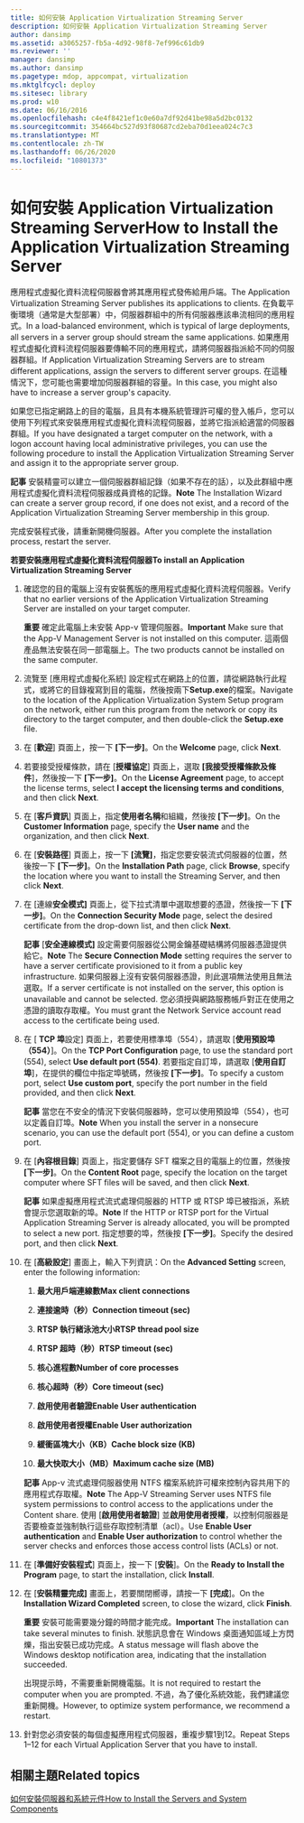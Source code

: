 ```yaml
---
title: 如何安裝 Application Virtualization Streaming Server
description: 如何安裝 Application Virtualization Streaming Server
author: dansimp
ms.assetid: a3065257-fb5a-4d92-98f8-7ef996c61db9
ms.reviewer: ''
manager: dansimp
ms.author: dansimp
ms.pagetype: mdop, appcompat, virtualization
ms.mktglfcycl: deploy
ms.sitesec: library
ms.prod: w10
ms.date: 06/16/2016
ms.openlocfilehash: c4e4f8421ef1c0e60a7df92d41be98a5d2bc0132
ms.sourcegitcommit: 354664bc527d93f80687cd2eba70d1eea024c7c3
ms.translationtype: MT
ms.contentlocale: zh-TW
ms.lasthandoff: 06/26/2020
ms.locfileid: "10801373"
---
```

# <span data-ttu-id="5a737-103">如何安裝 Application Virtualization Streaming Server</span><span class="sxs-lookup"><span data-stu-id="5a737-103">How to Install the Application Virtualization Streaming Server</span></span>


<span data-ttu-id="5a737-104">應用程式虛擬化資料流程伺服器會將其應用程式發佈給用戶端。</span><span class="sxs-lookup"><span data-stu-id="5a737-104">The Application Virtualization Streaming Server publishes its applications to clients.</span></span> <span data-ttu-id="5a737-105">在負載平衡環境（通常是大型部署）中，伺服器群組中的所有伺服器應該串流相同的應用程式。</span><span class="sxs-lookup"><span data-stu-id="5a737-105">In a load-balanced environment, which is typical of large deployments, all servers in a server group should stream the same applications.</span></span> <span data-ttu-id="5a737-106">如果應用程式虛擬化資料流程伺服器要傳輸不同的應用程式，請將伺服器指派給不同的伺服器群組。</span><span class="sxs-lookup"><span data-stu-id="5a737-106">If Application Virtualization Streaming Servers are to stream different applications, assign the servers to different server groups.</span></span> <span data-ttu-id="5a737-107">在這種情況下，您可能也需要增加伺服器群組的容量。</span><span class="sxs-lookup"><span data-stu-id="5a737-107">In this case, you might also have to increase a server group's capacity.</span></span>

<span data-ttu-id="5a737-108">如果您已指定網路上的目的電腦，且具有本機系統管理許可權的登入帳戶，您可以使用下列程式來安裝應用程式虛擬化資料流程伺服器，並將它指派給適當的伺服器群組。</span><span class="sxs-lookup"><span data-stu-id="5a737-108">If you have designated a target computer on the network, with a logon account having local administrative privileges, you can use the following procedure to install the Application Virtualization Streaming Server and assign it to the appropriate server group.</span></span>

<span data-ttu-id="5a737-109">**記事** 安裝精靈可以建立一個伺服器群組記錄（如果不存在的話），以及此群組中應用程式虛擬化資料流程伺服器成員資格的記錄。</span><span class="sxs-lookup"><span data-stu-id="5a737-109">**Note** The Installation Wizard can create a server group record, if one does not exist, and a record of the Application Virtualization Streaming Server membership in this group.</span></span>

 

<span data-ttu-id="5a737-110">完成安裝程式後，請重新開機伺服器。</span><span class="sxs-lookup"><span data-stu-id="5a737-110">After you complete the installation process, restart the server.</span></span>

**<span data-ttu-id="5a737-111">若要安裝應用程式虛擬化資料流程伺服器</span><span class="sxs-lookup"><span data-stu-id="5a737-111">To install an Application Virtualization Streaming Server</span></span>**

1.  <span data-ttu-id="5a737-112">確認您的目的電腦上沒有安裝舊版的應用程式虛擬化資料流程伺服器。</span><span class="sxs-lookup"><span data-stu-id="5a737-112">Verify that no earlier versions of the Application Virtualization Streaming Server are installed on your target computer.</span></span>

    <span data-ttu-id="5a737-113">**重要** 確定此電腦上未安裝 App-v 管理伺服器。</span><span class="sxs-lookup"><span data-stu-id="5a737-113">**Important** Make sure that the App-V Management Server is not installed on this computer.</span></span> <span data-ttu-id="5a737-114">這兩個產品無法安裝在同一部電腦上。</span><span class="sxs-lookup"><span data-stu-id="5a737-114">The two products cannot be installed on the same computer.</span></span>

     

2.  <span data-ttu-id="5a737-115">流覽至 [應用程式虛擬化系統] 設定程式在網路上的位置，請從網路執行此程式，或將它的目錄複寫到目的電腦，然後按兩下**Setup.exe**的檔案。</span><span class="sxs-lookup"><span data-stu-id="5a737-115">Navigate to the location of the Application Virtualization System Setup program on the network, either run this program from the network or copy its directory to the target computer, and then double-click the **Setup.exe** file.</span></span>

3.  <span data-ttu-id="5a737-116">在 [**歡迎**] 頁面上，按一下 **[下一步]**。</span><span class="sxs-lookup"><span data-stu-id="5a737-116">On the **Welcome** page, click **Next**.</span></span>

4.  <span data-ttu-id="5a737-117">若要接受授權條款，請在 [**授權協定**] 頁面上，選取 **[我接受授權條款及條件**]，然後按一下 **[下一步]**。</span><span class="sxs-lookup"><span data-stu-id="5a737-117">On the **License Agreement** page, to accept the license terms, select **I accept the licensing terms and conditions**, and then click **Next**.</span></span>

5.  <span data-ttu-id="5a737-118">在 [**客戶資訊**] 頁面上，指定**使用者名稱**和組織，然後按 **[下一步]**。</span><span class="sxs-lookup"><span data-stu-id="5a737-118">On the **Customer Information** page, specify the **User name** and the organization, and then click **Next**.</span></span>

6.  <span data-ttu-id="5a737-119">在 [**安裝路徑**] 頁面上，按一下 **[流覽]**，指定您要安裝流式伺服器的位置，然後按一下 **[下一步]**。</span><span class="sxs-lookup"><span data-stu-id="5a737-119">On the **Installation Path** page, click **Browse**, specify the location where you want to install the Streaming Server, and then click **Next**.</span></span>

7.  <span data-ttu-id="5a737-120">在 [連線**安全模式]** 頁面上，從下拉式清單中選取想要的憑證，然後按一下 **[下一步]**。</span><span class="sxs-lookup"><span data-stu-id="5a737-120">On the **Connection Security Mode** page, select the desired certificate from the drop-down list, and then click **Next**.</span></span>

    <span data-ttu-id="5a737-121">**記事** [**安全連線模式]** 設定需要伺服器從公開金鑰基礎結構將伺服器憑證提供給它。</span><span class="sxs-lookup"><span data-stu-id="5a737-121">**Note** The **Secure Connection Mode** setting requires the server to have a server certificate provisioned to it from a public key infrastructure.</span></span> <span data-ttu-id="5a737-122">如果伺服器上沒有安裝伺服器憑證，則此選項無法使用且無法選取。</span><span class="sxs-lookup"><span data-stu-id="5a737-122">If a server certificate is not installed on the server, this option is unavailable and cannot be selected.</span></span> <span data-ttu-id="5a737-123">您必須授與網路服務帳戶對正在使用之憑證的讀取存取權。</span><span class="sxs-lookup"><span data-stu-id="5a737-123">You must grant the Network Service account read access to the certificate being used.</span></span>

     

8.  <span data-ttu-id="5a737-124">在 [ **TCP 埠**設定] 頁面上，若要使用標準埠（554），請選取 [**使用預設埠（554）**]。</span><span class="sxs-lookup"><span data-stu-id="5a737-124">On the **TCP Port Configuration** page, to use the standard port (554), select **Use default port (554)**.</span></span> <span data-ttu-id="5a737-125">若要指定自訂埠，請選取 [**使用自訂埠**]，在提供的欄位中指定埠號碼，然後按 **[下一步]**。</span><span class="sxs-lookup"><span data-stu-id="5a737-125">To specify a custom port, select **Use custom port**, specify the port number in the field provided, and then click **Next**.</span></span>

    <span data-ttu-id="5a737-126">**記事** 當您在不安全的情況下安裝伺服器時，您可以使用預設埠（554），也可以定義自訂埠。</span><span class="sxs-lookup"><span data-stu-id="5a737-126">**Note** When you install the server in a nonsecure scenario, you can use the default port (554), or you can define a custom port.</span></span>

     

9.  <span data-ttu-id="5a737-127">在 [**內容根目錄**] 頁面上，指定要儲存 SFT 檔案之目的電腦上的位置，然後按 **[下一步]**。</span><span class="sxs-lookup"><span data-stu-id="5a737-127">On the **Content Root** page, specify the location on the target computer where SFT files will be saved, and then click **Next**.</span></span>

    <span data-ttu-id="5a737-128">**記事** 如果虛擬應用程式流式處理伺服器的 HTTP 或 RTSP 埠已被指派，系統會提示您選取新的埠。</span><span class="sxs-lookup"><span data-stu-id="5a737-128">**Note** If the HTTP or RTSP port for the Virtual Application Streaming Server is already allocated, you will be prompted to select a new port.</span></span> <span data-ttu-id="5a737-129">指定想要的埠，然後按 **[下一步]**。</span><span class="sxs-lookup"><span data-stu-id="5a737-129">Specify the desired port, and then click **Next**.</span></span>

     

10. <span data-ttu-id="5a737-130">在 [**高級設定**] 畫面上，輸入下列資訊：</span><span class="sxs-lookup"><span data-stu-id="5a737-130">On the **Advanced Setting** screen, enter the following information:</span></span>

    1.  **<span data-ttu-id="5a737-131">最大用戶端連線數</span><span class="sxs-lookup"><span data-stu-id="5a737-131">Max client connections</span></span>**

    2.  **<span data-ttu-id="5a737-132">連接逾時（秒）</span><span class="sxs-lookup"><span data-stu-id="5a737-132">Connection timeout (sec)</span></span>**

    3.  **<span data-ttu-id="5a737-133">RTSP 執行緒泳池大小</span><span class="sxs-lookup"><span data-stu-id="5a737-133">RTSP thread pool size</span></span>**

    4.  **<span data-ttu-id="5a737-134">RTSP 超時（秒）</span><span class="sxs-lookup"><span data-stu-id="5a737-134">RTSP timeout (sec)</span></span>**

    5.  **<span data-ttu-id="5a737-135">核心進程數</span><span class="sxs-lookup"><span data-stu-id="5a737-135">Number of core processes</span></span>**

    6.  **<span data-ttu-id="5a737-136">核心超時（秒）</span><span class="sxs-lookup"><span data-stu-id="5a737-136">Core timeout (sec)</span></span>**

    7.  **<span data-ttu-id="5a737-137">啟用使用者驗證</span><span class="sxs-lookup"><span data-stu-id="5a737-137">Enable User authentication</span></span>**

    8.  **<span data-ttu-id="5a737-138">啟用使用者授權</span><span class="sxs-lookup"><span data-stu-id="5a737-138">Enable User authorization</span></span>**

    9.  **<span data-ttu-id="5a737-139">緩衝區塊大小（KB）</span><span class="sxs-lookup"><span data-stu-id="5a737-139">Cache block size (KB)</span></span>**

    10. **<span data-ttu-id="5a737-140">最大快取大小（MB）</span><span class="sxs-lookup"><span data-stu-id="5a737-140">Maximum cache size (MB)</span></span>**

    <span data-ttu-id="5a737-141">**記事** App-v 流式處理伺服器使用 NTFS 檔案系統許可權來控制內容共用下的應用程式存取權。</span><span class="sxs-lookup"><span data-stu-id="5a737-141">**Note** The App-V Streaming Server uses NTFS file system permissions to control access to the applications under the Content share.</span></span> <span data-ttu-id="5a737-142">使用 [**啟用使用者驗證**] 並**啟用使用者授權**，以控制伺服器是否要檢查並強制執行這些存取控制清單（acl）。</span><span class="sxs-lookup"><span data-stu-id="5a737-142">Use **Enable User authentication** and **Enable User authorization** to control whether the server checks and enforces those access control lists (ACLs) or not.</span></span>

     

11. <span data-ttu-id="5a737-143">在 [**準備好安裝程式**] 頁面上，按一下 [**安裝**]。</span><span class="sxs-lookup"><span data-stu-id="5a737-143">On the **Ready to Install the Program** page, to start the installation, click **Install**.</span></span>

12. <span data-ttu-id="5a737-144">在 [**安裝精靈完成]** 畫面上，若要關閉嚮導，請按一下 **[完成**]。</span><span class="sxs-lookup"><span data-stu-id="5a737-144">On the **Installation Wizard Completed** screen, to close the wizard, click **Finish**.</span></span>

    <span data-ttu-id="5a737-145">**重要** 安裝可能需要幾分鐘的時間才能完成。</span><span class="sxs-lookup"><span data-stu-id="5a737-145">**Important** The installation can take several minutes to finish.</span></span> <span data-ttu-id="5a737-146">狀態訊息會在 Windows 桌面通知區域上方閃爍，指出安裝已成功完成。</span><span class="sxs-lookup"><span data-stu-id="5a737-146">A status message will flash above the Windows desktop notification area, indicating that the installation succeeded.</span></span>

    <span data-ttu-id="5a737-147">出現提示時，不需要重新開機電腦。</span><span class="sxs-lookup"><span data-stu-id="5a737-147">It is not required to restart the computer when you are prompted.</span></span> <span data-ttu-id="5a737-148">不過，為了優化系統效能，我們建議您重新開機。</span><span class="sxs-lookup"><span data-stu-id="5a737-148">However, to optimize system performance, we recommend a restart.</span></span>

     

13. <span data-ttu-id="5a737-149">針對您必須安裝的每個虛擬應用程式伺服器，重複步驟1到12。</span><span class="sxs-lookup"><span data-stu-id="5a737-149">Repeat Steps 1–12 for each Virtual Application Server that you have to install.</span></span>

## <span data-ttu-id="5a737-150">相關主題</span><span class="sxs-lookup"><span data-stu-id="5a737-150">Related topics</span></span>


[<span data-ttu-id="5a737-151">如何安裝伺服器和系統元件</span><span class="sxs-lookup"><span data-stu-id="5a737-151">How to Install the Servers and System Components</span></span>](how-to-install-the-servers-and-system-components.md)

 

 





